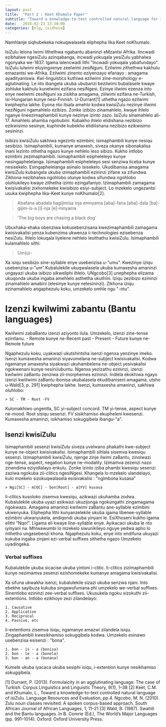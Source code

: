 ```yaml
---
layout: post
title:  "Part 2 : Keet Khumalo Paper"
subtitle: "Toward a knowledge-to-text controlled natural language for isiZulu by Maria Keet & Langa Khumalo"
date:   2016-02-23 13:30:00
categories: [nlg, isiXhosa]
---
```


Namhlanje siqhubekeka nokuqwalasela eliphepha lika Keet noKhumalo.

IsiZulu lelona lwimi lithethwa ngabantu abaninzi eMzantsi Afrika. Iincwadi ezibhalwe ngesiZulu azinqabanga,
incwadi yokuqala yesiZulu yabhalwa ngonyaka we-1837. Igama lalencwadi lithi "Incwadi yokuqala yabafundayo".
IsiZulu lulwimi eluyingxenye zeelwimi zesiNguni. Ezilwimi zithethwa kakhulu emazantsi we-Afrika. Ezilwimi 
zinento eziyenzayo efanayo : amagama ayadityaniswa. Kwi-linguistics kuthiwa ezilwimi zine-morphology e-aglutinating. Le nto ibangela ukuba ububanzi bezilwimi bubalasele kwaye zohluke kakhulu kunelwimi ezifana
nesiNgesi. Ezinye iilwimi ezenza into enye neelwimi zesiNguni xa zisikha amagama, ziilwimi ezifana ne-Turkish,
isi-Hungarian kunye nesi-Finnish. U-Durrant[1] uthetha ngazo ezilwimi kwiphepha lakhe. Eyona nto itsala amehlo
kodwa kwisiZulu nezinye iilwimi neziNguni ngamahlelo ezibizo. Zonke izibizo zinamahlelo, kwaye ihlelo nganye
lineezimaphambili kunye nezinye izinto zazo. IsiZulu sinamahlelo ali-17. Amahlelo ahamba ngobubini. Kubakho ihlelo
elidishana nezibizo ezikwisimo sesinye, kuphinde kubekho elidilishana nezibizo ezikwisimo sesininzi.


Isibizo kwisiZulu sakhiwa ngezinto ezimbini; isimaphambili kunye nesiqu sesibizo. Isimaphambili, kumanye amaxesh,
siveza okanye sibonakalisa inani lezinto othetha ngazo kunye nehlelo leso sibizo. Kukho intlobo ezimbini zezimaphambili. Isimaphambili esipheleleyo kunye nesingaphelelanga. Isimaphambili esipheleleyo sesi senziwa
liceba kunye nesisekelo. Esingaphelelanga asinalo isisekelo. Ukudibanisa amagama kwisiZulu kubangela ukuba
izimaphambili ezininzi zifane xa zifundwa. Zikhona nezibhalwa ngohlobo olunye kodwa sifundwa ngohlobo oluhlukileyo
kwaye zithetha izinto ezingafaniyo. Izimaphambili zamagama kwisivakalisi zixhomekeke kwisibizo esiyi-subject.
Lo mzekelo ungezantsi usuka kwiphepha lika-Keet kunye noKhumalo[2].


> Abafana abadala bagijimisa inja emnyama
[aba]-fana [aba]-dala [ba]-gijim-is-a [i]-nja [e]-mnyama

>‘The big boys are chasing a black dog’

Ubuxhaka-xhaka obenziwa kokusebenzisana kwezimaphambili zamagama kwisivakalisi yenza kubenzima ukwenza ii-technologies ezisebenza nesiZulu. Ihlelo lokuqala liyelene nehlelo lesithathu kwisiZulu. Isimaphambili kulamahlelo
sithi:

> Um(u)-

Xa isiqu sesibizo sine-syllable enye usebenzisa u-"umu". Kwezinye iziqu usebenzisa u-"um".Kubalulekile ukuqwalasela ukuba kumaxesha amaninzi ungayazi ukuba isibizo sikweliphi ihlelo. UNgcobo[3] unephepha elizama
ukuqonda ukuba ingaba amehlelo asthetha ukuthini. Iziqu zezibizo ezininzi zinamahlelo amabini (elesinye kunye nelesininzi). Zikhona iziqu ezinamahlelo angaphezulu koku, umzekelo omhle ngu "-ntu".


# Izenzi kwilwimi zabantu (Bantu languages)

Kwiilwimi zabaBantu izenzi aziyonto ilula. Umzekelo, izenzi zine-tense ezintlanu.
	- Remote kunye ne-Recent past
	- Present
	- Future kunye ne-Remote future

Ngaphezulu koku, uyakwazi ukutshintsha isenzi ngenxa yenzinye imeko. Isenzi kumaxesha amaninzi siyavumelana ne-subject kwisivakalisi. Kodwa ngamanye amaxesha siyakwazi ukuhambelena ne-object yesivakalisi ngokwenani kunye
nesini/ubuntu. Ngenxa yezizathu ezininzi, izenzi kwilwimi zaBantu zenziwa zii-morphemes ezininzi. Indlela ekokhiwa
ngayo izenzi kwiilwimi zaBantu ibonisa ukubalasela ekudibaniseni amagama, utsho u-Wald[3, p. 291] kwiphepha lakhe.
Isenzi, kumaxesha amaninzi, sakhiwa oluhlobo:

	> SC - TM - Root -FV

Kulomakhiwo ungentla, SC yi-subject concord. TM yi-tense, aspect kunye ne-mood. Root sisiqu sesenzi. FV sisikhamiso
ekupheleni kwesenzi. Kumaxesha amaninzi, isikhamiso sokugqibela ibangu-"a".


## Isenzi kwisiZulu

Isimaphambili sesenzi kwisiZulu siveza uvelwano phakathi kwe-subject kunye ne-object kwisivakalisi.
Isimaphambili sihlala sisemva kwesiqu sesenzi. Izimaphambili kwisiZulu, njenge zinje ilwimi zaBantu, zinolwazi
nge-tense, aspect, negation kunye ne-modality. Izimamva zezenzi nazo zinendima eziyidlalayo enkulu. Zonke izinto
iziba phambi kwesiqu sesenzi zaziwa ngokuba zii-clitics ngesiNgesi.	Khangela lo mzekelo ulandelayo, kulo mzekelo
sizokuqwalasela esisivakalisi : "ngimbona kusasa"

	> Ngi[SC] - m[OC] - bon[Root] - a[FV] kusasa

Ii-clitics kusoloko zisemva kwesiqu, azikwazi ukuhamba zodwa. Kubalulekile ukuba uyazi asikwazi ukuzijonga ngokungathi zingamagama ngokwazo. Amagama amaninzi kwilwimi zaBantu ane-syllable ezimbini ukwenyuka. Eliphepha
lithi kunyanzelekile ukuba igama libenee-syllable ezimbini ukwanyukela, andiqondi ukuba yinyani le.
EsiXhoseni kukho igama elithi "Nqo!". Ligama eli kwaye line-syllable enye. Ayikacaci ukuba le nto iyinyani na.
Mhlwawumbi lo mzekelo siwunikileyo nguye yedwa apho lo mthetho  ungasebenzi khona. Ngaphezulu koku, enye into endifuna ukuyazi kukuba ingaba zinjani ezi-verbal suffixes sithetha ngazo Umzekelo uyadingeka.

### Verbal suffixes

Kubalulekile ukuba sicacise ukuba yintoni i-clitic. Ii-clitics zizimaphambili kunye nezimamva zesenzi ezixhomekeke
kumanye amagama kwisivakalisi.

Xa sifuna ukwakha isenzi, kubalulekile sizazi ukuba senzwa njani. Into ebekhe sayibuza kukuba singawufumana
phi umzekelo we-verbal suffixes. Sinentlobo ezininzi zee-verbal suffixes. Ukusukela ngoku sizokuthi zii-extentions.
Intlobo ezikhoyo zezi zilandelayo:

	1. Causative
	2. Applicative
	3. Reciprocal
	4. Passive, etc

Ii-extentions zisemva isiqu, ngamanye amazwi zilandela isiqu. Zingaphambili kwesikhamiso sokugqibela kodwa. Umzekelo esinawo usebenzisa esisenzi : "bona".

	1. bon - is - a (bonisa)
	2. bon - le - a (bonela)
	3. bon - an - a (bonana)

Kumele ukuba iyacaca ukuba sesiphi isiqu, i-extention kunye nesikhamiso sokugqibela.



[1] Durrant, P. (2013). Formulaicity in an agglutinating language: The case of Turkish. Corpus Linguistics
and Linguistic Theory, 9(1), 1–38
[2] Keet, C.M. and Khumalo, L., Toward a knowledge-to-text controlled natural language of isiZulu. Language Resources and Evaluation, pp.4.
Ngcobo, M. N. (2010). Zulu noun classes revisited: A spoken corpus-based approach. South African
Journal of African Languages, 1, 11–21
[3] Wald, B. (1987). Swahili and the Bantu languages. In B. Comrie (Ed.), The World’s Major Languages
(pp. 991–1014). Oxford: Oxford University Press.